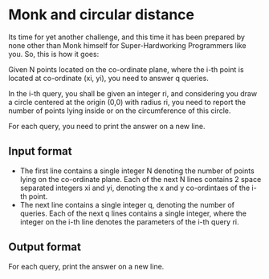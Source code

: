 # Monk and circular distance

Its time for yet another challenge, and this time it has been prepared by none other than Monk himself for Super-Hardworking Programmers like you. So, this is how it goes:

Given N points located on the co-ordinate plane, where the i-th point is located at co-ordinate (xi, yi), you need to answer q queries.

In the i-th query, you shall be given an integer ri, and considering you draw a circle centered at the origin (0,0) with radius ri, you need to report the number of points lying inside or on the circumference of this circle.

For each query, you need to print the answer on a new line.

## Input format

- The first line contains a single integer N denoting the number of points lying on the co-ordinate plane. Each of the next N lines contains 2 space separated integers xi and yi, denoting the x and y co-ordintaes of the i-th point.
- The next line contains a single integer q, denoting the number of queries. Each of the next q lines contains a single integer, where the integer on the i-th line denotes the parameters of the i-th query ri.

## Output format

For each query, print the answer on a new line.
